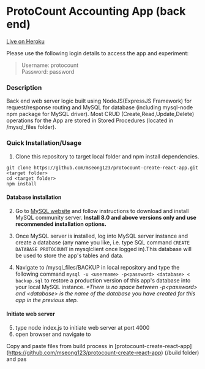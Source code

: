 # ProtoCount Accounting App (back end)

[Live on Heroku](http://protocount.herokuapp.com) 

Please use the following login details to access the app and experiment:

> Username: protocount  
> Password: password

### Description
Back end web server logic built using NodeJS(ExpressJS Framework) for request/response routing and MySQL for database 
(including mysql-node npm package for MySQL driver).
Most CRUD (Create,Read,Update,Delete) operations for the App are stored in Stored Procedures (located in /mysql_files folder).


### Quick Installation/Usage
1) Clone this repository to target local folder and npm install dependencies.

```
git clone https://github.com/mseong123/protocount-create-react-app.git <target folder>
cd <target folder>
npm install
```

#### Database installation
2) Go to [MySQL website](https://www.mysql.com/) and follow instructions to download and install MySQL community server. 
**Install 8.0 and above versions only and use recommended installation options.**

3) Once MySQL server is installed, log into MySQL server instance and create a database (any name you like, i.e. type SQL command 
`CREATE DATABASE PROTOCOUNT` in mysqlclient once logged in).This database will be used to store the app's tables and data. 

4) Navigate to /mysql_files/BACKUP in local repository and type the following command `mysql -u <username> -p<password> <database> < backup.sql` 
to restore a production version of this app's database into your local MySQL instance. *\*There is no space between -p\<password> and 
\<database> is the name of the database you have created for this app in the previous step.*  
#### Initiate web server
5) type node index.js to initiate web server at port 4000
6) open browser and navigate to 



Copy and paste files from build process in [protocount-create-react-app] (https://github.com/mseong123/protocount-create-react-app) 
(/build folder) and pas


